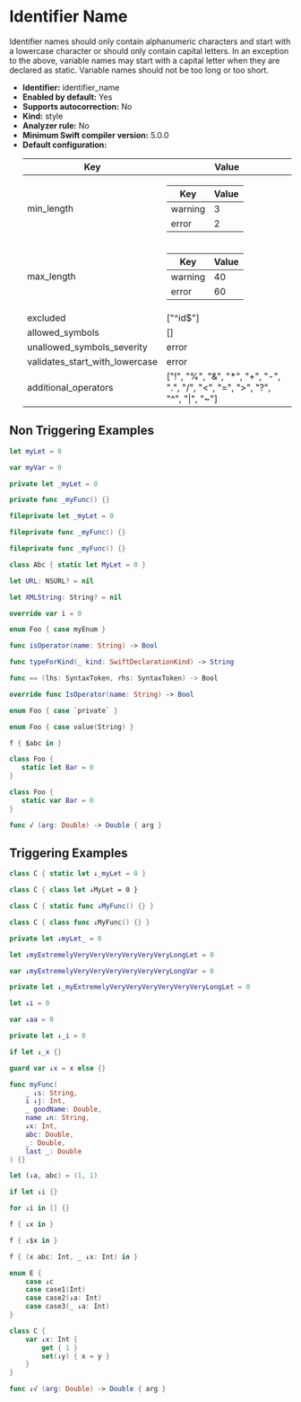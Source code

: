 # Identifier Name

Identifier names should only contain alphanumeric characters and start with a lowercase character or should only contain capital letters. In an exception to the above, variable names may start with a capital letter when they are declared as static. Variable names should not be too long or too short.

* **Identifier:** identifier_name
* **Enabled by default:** Yes
* **Supports autocorrection:** No
* **Kind:** style
* **Analyzer rule:** No
* **Minimum Swift compiler version:** 5.0.0
* **Default configuration:**
  <table>
  <thead>
  <tr><th>Key</th><th>Value</th></tr>
  </thead>
  <tbody>
  <tr>
  <td>
  min_length
  </td>
  <td>
  <table>
  <thead>
  <tr><th>Key</th><th>Value</th></tr>
  </thead>
  <tbody>
  <tr>
  <td>
  warning
  </td>
  <td>
  3
  </td>
  </tr>
  <tr>
  <td>
  error
  </td>
  <td>
  2
  </td>
  </tr>
  </tbody>
  </table>
  </td>
  </tr>
  <tr>
  <td>
  max_length
  </td>
  <td>
  <table>
  <thead>
  <tr><th>Key</th><th>Value</th></tr>
  </thead>
  <tbody>
  <tr>
  <td>
  warning
  </td>
  <td>
  40
  </td>
  </tr>
  <tr>
  <td>
  error
  </td>
  <td>
  60
  </td>
  </tr>
  </tbody>
  </table>
  </td>
  </tr>
  <tr>
  <td>
  excluded
  </td>
  <td>
  [&quot;^id$&quot;]
  </td>
  </tr>
  <tr>
  <td>
  allowed_symbols
  </td>
  <td>
  []
  </td>
  </tr>
  <tr>
  <td>
  unallowed_symbols_severity
  </td>
  <td>
  error
  </td>
  </tr>
  <tr>
  <td>
  validates_start_with_lowercase
  </td>
  <td>
  error
  </td>
  </tr>
  <tr>
  <td>
  additional_operators
  </td>
  <td>
  [&quot;!&quot;, &quot;%&quot;, &quot;&&quot;, &quot;*&quot;, &quot;+&quot;, &quot;-&quot;, &quot;.&quot;, &quot;/&quot;, &quot;<&quot;, &quot;=&quot;, &quot;>&quot;, &quot;?&quot;, &quot;^&quot;, &quot;|&quot;, &quot;~&quot;]
  </td>
  </tr>
  </tbody>
  </table>

## Non Triggering Examples

```swift
let myLet = 0
```

```swift
var myVar = 0
```

```swift
private let _myLet = 0
```

```swift
private func _myFunc() {}
```

```swift
fileprivate let _myLet = 0
```

```swift
fileprivate func _myFunc() {}
```

```swift
fileprivate func _myFunc() {}
```

```swift
class Abc { static let MyLet = 0 }
```

```swift
let URL: NSURL? = nil
```

```swift
let XMLString: String? = nil
```

```swift
override var i = 0
```

```swift
enum Foo { case myEnum }
```

```swift
func isOperator(name: String) -> Bool
```

```swift
func typeForKind(_ kind: SwiftDeclarationKind) -> String
```

```swift
func == (lhs: SyntaxToken, rhs: SyntaxToken) -> Bool
```

```swift
override func IsOperator(name: String) -> Bool
```

```swift
enum Foo { case `private` }
```

```swift
enum Foo { case value(String) }
```

```swift
f { $abc in }
```

```swift
class Foo {
   static let Bar = 0
}
```

```swift
class Foo {
   static var Bar = 0
}
```

```swift
func √ (arg: Double) -> Double { arg }
```

## Triggering Examples

```swift
class C { static let ↓_myLet = 0 }
```

```swift
class C { class let ↓MyLet = 0 }
```

```swift
class C { static func ↓MyFunc() {} }
```

```swift
class C { class func ↓MyFunc() {} }
```

```swift
private let ↓myLet_ = 0
```

```swift
let ↓myExtremelyVeryVeryVeryVeryVeryVeryLongLet = 0
```

```swift
var ↓myExtremelyVeryVeryVeryVeryVeryVeryLongVar = 0
```

```swift
private let ↓_myExtremelyVeryVeryVeryVeryVeryVeryLongLet = 0
```

```swift
let ↓i = 0
```

```swift
var ↓aa = 0
```

```swift
private let ↓_i = 0
```

```swift
if let ↓_x {}
```

```swift
guard var ↓x = x else {}
```

```swift
func myFunc(
    _ ↓s: String,
    i ↓j: Int,
    _ goodName: Double,
    name ↓n: String,
    ↓x: Int,
    abc: Double,
    _: Double,
    last _: Double
) {}
```

```swift
let (↓a, abc) = (1, 1)
```

```swift
if let ↓i {}
```

```swift
for ↓i in [] {}
```

```swift
f { ↓x in }
```

```swift
f { ↓$x in }
```

```swift
f { (x abc: Int, _ ↓x: Int) in }
```

```swift
enum E {
    case ↓c
    case case1(Int)
    case case2(↓a: Int)
    case case3(_ ↓a: Int)
}
```

```swift
class C {
    var ↓x: Int {
        get { 1 }
        set(↓y) { x = y }
    }
}
```

```swift
func ↓√ (arg: Double) -> Double { arg }
```